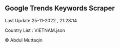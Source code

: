 

## Google Trends Keywords Scraper 
 
Last Update 25-11-2022 , 21:28:14

Country List :
VIETNAM.json



© Abdul Muttaqin 
